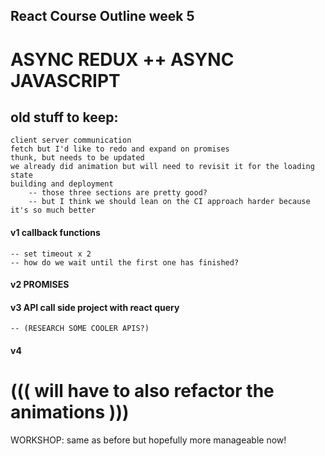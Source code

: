 ## React Course Outline week 5

# ASYNC REDUX ++ ASYNC JAVASCRIPT

## old stuff to keep:

    client server communication
    fetch but I'd like to redo and expand on promises
    thunk, but needs to be updated
    we already did animation but will need to revisit it for the loading state
    building and deployment
        -- those three sections are pretty good?
        -- but I think we should lean on the CI approach harder because it's so much better

#### v1 callback functions

    -- set timeout x 2
    -- how do we wait until the first one has finished?

#### v2 PROMISES

#### v3 API call side project with react query

    -- (RESEARCH SOME COOLER APIS?)

#### v4

# ((( will have to also refactor the animations )))

WORKSHOP:
same as before but hopefully more manageable now!
